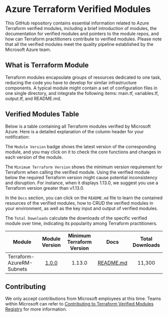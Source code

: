 # Azure Terraform Verified Modules

This GitHub repository contains essential information related to Azure Terraform verified modules, including a brief introduction of modules, the documentation for verified modules and pointers to the module repos, and how can Terraform practitioners contribute to verified modules. Please note that all the verified modules meet the quality pipeline established by the Microsoft Azure team. 

## What is Terraform Module
Terraform modules encapsulate groups of resources dedicated to one task, reducing the code you have to develop for similar infrastructure components. A typical module might contain a set of configuration files in one single directory, and integrate the following items: main.tf, variables.tf, output.tf, and README.md.

## Verified Modules Table
Below is a table containing all Terraform modules verified by Microsoft Azure. Here is a detailed explanation of the column header for your notification: 

The `Module Version` badge shows the latest version of the corresponding module, and you may click on it to check the core functions and changes in each version of the module. 

The `Minimum Terraform Version` shows the minimum version requirement for Terraform when calling the verified module. Using the verified module below the required Terraform version might cause potential inconsistency and disruption. For instance, when it displays 1.13.0, we suggest you use a Terraform version greater than v1.13.0.

In the `Docs` section, you can click on the `README.md` file to learn the contained resources of the verified modules, how to CRUD the verified modules in your environment, as well as the key input and output of verified modules. 

The `Total Downloads` calculate the downloads of the specific verified module over time, indicating its popularity among Terraform practitioners. 


<!-- Begin Module Table -->

| Module                    | Module Version                                              | Minimum Terraform Version | Docs                                                                                                                  |Total Downloads|
| ----------                | :-----------:                                               | :-----------:             |----------                                                                                                            | :-----------: |
| Terraform-AzureRM-Subnets | [1.0.0](https://github.com/Azure/terraform-azurerm-subnets) | 1.13.0                    |[README.md](https://github.com/Azure/terraform-azurerm-subnets/blob/master/README.md)    | 11,300        |



## Contributing

We only accept contributions from Microsoft employees at this time. Teams within Microsoft can refer to [Contributing to Terraform Verified Modules Registry](https://github.com/Jingwei-MS/terraform-azure-modules/blob/main/Contribute.md) for more information. 
